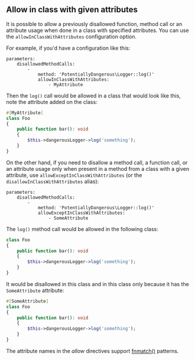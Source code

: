 ## Allow in class with given attributes

It is possible to allow a previously disallowed function, method call or an attribute usage when done in a class with specified attributes.
You can use the `allowInClassWithAttributes` configuration option.

For example, if you'd have a configuration like this:

```neon
parameters:
    disallowedMethodCalls:
        -
            method: 'PotentiallyDangerous\Logger::log()'
            allowInClassWithAttributes:
                - MyAttribute
```

Then the `log()` call would be allowed in a class that would look like this, note the attribute added on the class:

```php
#[MyAttribute]
class Foo
{
    public function bar(): void
    {
        $this->dangerousLogger->log('something');
    }
}
```

On the other hand, if you need to disallow a method call, a function call, or an attribute usage only when present in a method from a class with a given attribute,
use `allowExceptInClassWithAttributes` (or the `disallowInClassWithAttributes` alias):

```neon
parameters:
    disallowedMethodCalls:
        -
            method: 'PotentiallyDangerous\Logger::log()'
            allowExceptInClassWithAttributes:
                - SomeAttribute
```

The `log()` method call would be allowed in the following class:

```php
class Foo
{
    public function bar(): void
    {
        $this->dangerousLogger->log('something');
    }
}
```

It would be disallowed in this class and in this class only because it has the `SomeAttribute` attribute:

```php
#[SomeAttribute]
class Foo
{
    public function bar(): void
    {
        $this->dangerousLogger->log('something');
    }
}
```

The attribute names in the _allow_ directives support [fnmatch()](https://www.php.net/function.fnmatch) patterns.
